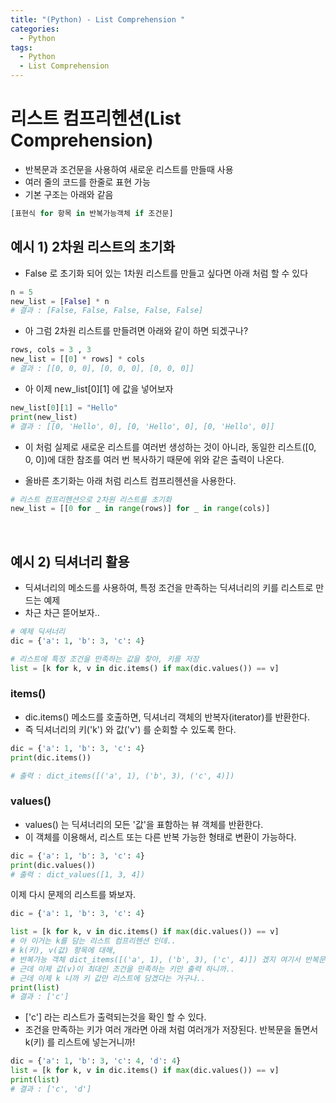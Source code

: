 ```yaml
---
title: "(Python) - List Comprehension "
categories:
  - Python
tags:
  - Python
  - List Comprehension
---
```


# 리스트 컴프리헨션(List Comprehension)
- 반복문과 조건문을 사용하여 새로운 리스트를 만들때 사용
- 여러 줄의 코드를 한줄로 표현 가능
- 기본 구조는 아래와 같음

```python
[표현식 for 항목 in 반복가능객체 if 조건문]
```

## 예시 1) 2차원 리스트의 초기화
- False 로 초기화 되어 있는 1차원 리스트를 만들고 싶다면 아래 처럼 할 수 있다

```python
n = 5
new_list = [False] * n
# 결과 : [False, False, False, False, False]
``` 

- 아 그럼 2차원 리스트를 만들려면 아래와 같이 하면 되겠구나?

```python
rows, cols = 3 , 3
new_list = [[0] * rows] * cols
# 결과 : [[0, 0, 0], [0, 0, 0], [0, 0, 0]]
``` 

- 아 이제 new_list[0][1] 에 값을 넣어보자

```python
new_list[0][1] = "Hello"
print(new_list)
# 결과 : [[0, 'Hello', 0], [0, 'Hello', 0], [0, 'Hello', 0]]
``` 

- 이 처럼 실제로 새로운 리스트를 여러번 생성하는 것이 아니라, 동일한 리스트([0, 0, 0])에 대한 참조를 여러 번 복사하기 때문에 위와 같은 출력이 나온다.  

- 올바른 초기화는 아래 처럼 리스트 컴프리헨션을 사용한다.

```python
# 리스트 컴프리헨션으로 2차원 리스트를 초기화
new_list = [[0 for _ in range(rows)] for _ in range(cols)]
```
  
<br>

## 예시 2) 딕셔너리 활용
- 딕셔너리의 메소드를 사용하여, 특정 조건을 만족하는 딕셔너리의 키를 리스트로 만드는 예제
- 차근 차근 뜯어보자..

```python
# 예제 딕셔너리
dic = {'a': 1, 'b': 3, 'c': 4}

# 리스트에 특정 조건을 만족하는 값을 찾아, 키를 저장
list = [k for k, v in dic.items() if max(dic.values()) == v]
```

### items()
- dic.items() 메소드를 호출하면, 딕셔너리 객체의 반복자(iterator)를 반환한다.
- 즉 딕셔너리의 키('k') 와 값('v') 를 순회할 수 있도록 한다.

```python
dic = {'a': 1, 'b': 3, 'c': 4}
print(dic.items())

# 출력 : dict_items([('a', 1), ('b', 3), ('c', 4)])
```

### values()
- values() 는 딕셔너리의 모든 '값'을 표함하는 뷰 객체를 반환한다.
- 이 객체를 이용해서, 리스트 또는 다른 반복 가능한 형태로 변환이 가능하다.

```python
dic = {'a': 1, 'b': 3, 'c': 4}
print(dic.values())
# 출력 : dict_values([1, 3, 4])
```

이제 다시 문제의 리스트를 봐보자.

```python
dic = {'a': 1, 'b': 3, 'c': 4}

list = [k for k, v in dic.items() if max(dic.values()) == v]
# 아 이거는 k를 담는 리스트 컴프리헨션 인데..
# k(키), v(값) 항목에 대해, 
# 반복가능 객체 dict_items([('a', 1), ('b', 3), ('c', 4)]) 겠지 여기서 반복문을 돌릴거고..
# 근데 이제 값(v)이 최대인 조건을 만족하는 키만 출력 하니까..
# 근데 이제 k 니까 키 값만 리스트에 담겠다는 거구나..
print(list)
# 결과 : ['c']
```

- ['c'] 라는 리스트가 출력되는것을 확인 할 수 있다.
- 조건을 만족하는 키가 여러 개라면 아래 처럼 여러개가 저장된다. 반복문을 돌면서 k(키) 를 리스트에 넣는거니까!

```python
dic = {'a': 1, 'b': 3, 'c': 4, 'd': 4}
list = [k for k, v in dic.items() if max(dic.values()) == v]
print(list)
# 결과 : ['c', 'd']
```